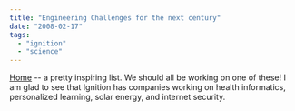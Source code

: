 ```yaml
---
title: "Engineering Challenges for the next century"
date: "2008-02-17"
tags: 
  - "ignition"
  - "science"
---
```


[Home](http://www.engineeringchallenges.org/default.aspx "Home") -- a pretty inspiring list. We should all be working on one of these! I am glad to see that Ignition has companies working on health informatics, personalized learning, solar energy, and internet security.
